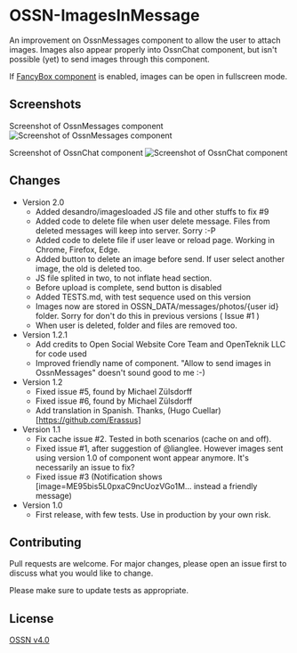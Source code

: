 # OSSN-ImagesInMessage
An improvement on OssnMessages component to allow the user to attach images. Images also appear properly into OssnChat component, but isn't possible (yet) to send images through this component.

If [FancyBox component](https://www.opensource-socialnetwork.org/component/view/369/fancybox) is enabled, images can be open in fullscreen mode.

## Screenshots
Screenshot of OssnMessages component
![Screenshot of OssnMessages component](https://www.rafaelamorim.com.br/temp/ImagesInMessage.png)

Screenshot of OssnChat component
![Screenshot of OssnChat component](https://www.rafaelamorim.com.br/temp/ImagesInMessage1.png)

## Changes

- Version 2.0
    - Added desandro/imagesloaded JS file and other stuffs to fix #9
    - Added code to delete file when user delete message. Files from deleted messages will keep into server. Sorry :-P
    - Added code to delete file if user leave or reload page. Working in Chrome, Firefox, Edge.
    - Added button to delete an image before send. If user select another image, the old is deleted too.
    - JS file splited in two, to not inflate head section.
    - Before upload is complete, send button is disabled
    - Added TESTS.md, with test sequence used on this version
    - Images now are stored in OSSN_DATA/messages/photos/{user id} folder. Sorry for don't do this in previous versions ( Issue #1 )
    - When user is deleted, folder and files are removed too.
- Version 1.2.1
    - Add credits to Open Social Website Core Team and OpenTeknik LLC for code used
    - Improved friendly name of component. "Allow to send images in OssnMessages" doesn't sound good to me :-)
- Version 1.2
    - Fixed issue #5, found by Michael Zülsdorff 
    - Fixed issue #6, found by Michael Zülsdorff 
    - Add translation in Spanish. Thanks, (Hugo Cuellar)[https://github.com/Erassus]
- Version 1.1
    - Fix cache issue #2. Tested in both scenarios (cache on and off). 
    - Fixed issue #1, after suggestion of @lianglee. However images sent using version 1.0 of component wont appear anymore. It's necessarily an issue to fix?
    - Fixed issue #3 (Notification shows [image=ME95bis5L0pxaC9ncUozVGo1M... instead a friendly message)
- Version 1.0
    - First release, with few tests. Use in production by your own risk.

## Contributing
Pull requests are welcome. For major changes, please open an issue first to discuss what you would like to change.

Please make sure to update tests as appropriate.

## License
[OSSN v4.0](https://www.opensource-socialnetwork.org/licence/v4.0.html)
